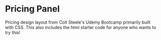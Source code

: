 # Pricing Panel
Pricing design layout from Colt Steele's Udemy Bootcamp primarily built with CSS.
This also includes the html starter code for anyone who wants to try this!
